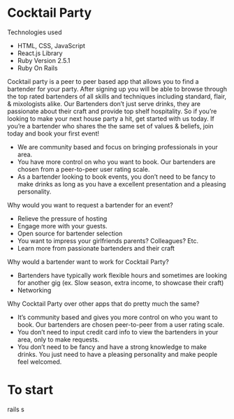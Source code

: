 # Cocktail Party

 Technologies used

* HTML, CSS, JavaScript
* React.js Library
* Ruby Version 2.5.1
* Ruby On Rails


Cocktail party is a peer to peer based app that allows you to find a bartender for your party. After signing up you will be able to browse through the top rated bartenders of all skills and techniques including standard, flair, & mixologists alike. Our Bartenders don’t just serve drinks, they are passionate about their craft and provide top shelf hospitality. So if you’re looking to make your next house party a hit, get started with us today. If you’re a bartender who shares the the same set of values & beliefs, join today and book your first event!

* We are community based and focus on bringing professionals in your area.
* You have more control on who you want to book. Our bartenders are chosen from a peer-to-peer user rating scale. 
* As a bartender looking to book events, you don’t need to be fancy to make drinks as long as you have a excellent presentation and a pleasing personality.


Why would you want to request a bartender for an event?
- Relieve the pressure of hosting
- Engage more with your guests.
- Open source for bartender selection
- You want to impress your girlfriends parents? Colleagues? Etc.
- Learn more from passionate bartenders and their craft

Why would a bartender want to work for Cocktail Party?
- Bartenders have typically work flexible hours and sometimes are looking for another gig (ex.  Slow season, extra income, to showcase their craft)
- Networking

Why Cocktail Party over other apps that do pretty much the same?
- It’s community based and gives you more control on who you want to book. Our bartenders are chosen peer-to-peer from a user rating scale. 
- You don’t need to input credit card info to view the bartenders in your area, only to make requests.
- You don’t need to be fancy and have a strong knowledge to make drinks. You just need to have a pleasing personality and make people feel welcomed.
# To start
rails s

